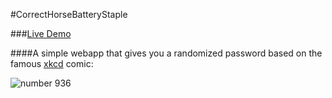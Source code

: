 #CorrectHorseBatteryStaple

###[Live Demo](http://http://correcthorse.herokuapp.com/)  
  
####A simple webapp that gives you a randomized password based on the famous [xkcd](http://xkcd.com) comic:  
  


![number 936](http://imgs.xkcd.com/comics/password_strength.png)  

